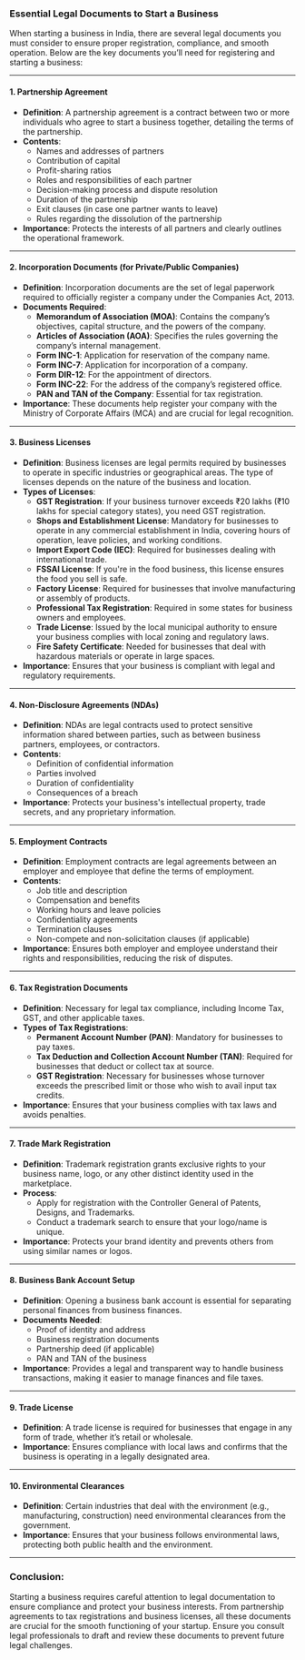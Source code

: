### **Essential Legal Documents to Start a Business**

When starting a business in India, there are several legal documents you must consider to ensure proper registration, compliance, and smooth operation. Below are the key documents you’ll need for registering and starting a business:

---

#### **1. Partnership Agreement**
- **Definition**: A partnership agreement is a contract between two or more individuals who agree to start a business together, detailing the terms of the partnership.
- **Contents**: 
  - Names and addresses of partners
  - Contribution of capital
  - Profit-sharing ratios
  - Roles and responsibilities of each partner
  - Decision-making process and dispute resolution
  - Duration of the partnership
  - Exit clauses (in case one partner wants to leave)
  - Rules regarding the dissolution of the partnership
- **Importance**: Protects the interests of all partners and clearly outlines the operational framework.

---

#### **2. Incorporation Documents (for Private/Public Companies)**
- **Definition**: Incorporation documents are the set of legal paperwork required to officially register a company under the Companies Act, 2013.
- **Documents Required**:
  - **Memorandum of Association (MOA)**: Contains the company’s objectives, capital structure, and the powers of the company.
  - **Articles of Association (AOA)**: Specifies the rules governing the company’s internal management.
  - **Form INC-1**: Application for reservation of the company name.
  - **Form INC-7**: Application for incorporation of a company.
  - **Form DIR-12**: For the appointment of directors.
  - **Form INC-22**: For the address of the company’s registered office.
  - **PAN and TAN of the Company**: Essential for tax registration.
- **Importance**: These documents help register your company with the Ministry of Corporate Affairs (MCA) and are crucial for legal recognition.

---

#### **3. Business Licenses**
- **Definition**: Business licenses are legal permits required by businesses to operate in specific industries or geographical areas. The type of licenses depends on the nature of the business and location.
- **Types of Licenses**:
  - **GST Registration**: If your business turnover exceeds ₹20 lakhs (₹10 lakhs for special category states), you need GST registration.
  - **Shops and Establishment License**: Mandatory for businesses to operate in any commercial establishment in India, covering hours of operation, leave policies, and working conditions.
  - **Import Export Code (IEC)**: Required for businesses dealing with international trade.
  - **FSSAI License**: If you're in the food business, this license ensures the food you sell is safe.
  - **Factory License**: Required for businesses that involve manufacturing or assembly of products.
  - **Professional Tax Registration**: Required in some states for business owners and employees.
  - **Trade License**: Issued by the local municipal authority to ensure your business complies with local zoning and regulatory laws.
  - **Fire Safety Certificate**: Needed for businesses that deal with hazardous materials or operate in large spaces.
- **Importance**: Ensures that your business is compliant with legal and regulatory requirements.

---

#### **4. Non-Disclosure Agreements (NDAs)**
- **Definition**: NDAs are legal contracts used to protect sensitive information shared between parties, such as between business partners, employees, or contractors.
- **Contents**: 
  - Definition of confidential information
  - Parties involved
  - Duration of confidentiality
  - Consequences of a breach
- **Importance**: Protects your business's intellectual property, trade secrets, and any proprietary information.

---

#### **5. Employment Contracts**
- **Definition**: Employment contracts are legal agreements between an employer and employee that define the terms of employment.
- **Contents**:
  - Job title and description
  - Compensation and benefits
  - Working hours and leave policies
  - Confidentiality agreements
  - Termination clauses
  - Non-compete and non-solicitation clauses (if applicable)
- **Importance**: Ensures both employer and employee understand their rights and responsibilities, reducing the risk of disputes.

---

#### **6. Tax Registration Documents**
- **Definition**: Necessary for legal tax compliance, including Income Tax, GST, and other applicable taxes.
- **Types of Tax Registrations**:
  - **Permanent Account Number (PAN)**: Mandatory for businesses to pay taxes.
  - **Tax Deduction and Collection Account Number (TAN)**: Required for businesses that deduct or collect tax at source.
  - **GST Registration**: Necessary for businesses whose turnover exceeds the prescribed limit or those who wish to avail input tax credits.
- **Importance**: Ensures that your business complies with tax laws and avoids penalties.

---

#### **7. Trade Mark Registration**
- **Definition**: Trademark registration grants exclusive rights to your business name, logo, or any other distinct identity used in the marketplace.
- **Process**:
  - Apply for registration with the Controller General of Patents, Designs, and Trademarks.
  - Conduct a trademark search to ensure that your logo/name is unique.
- **Importance**: Protects your brand identity and prevents others from using similar names or logos.

---

#### **8. Business Bank Account Setup**
- **Definition**: Opening a business bank account is essential for separating personal finances from business finances.
- **Documents Needed**:
  - Proof of identity and address
  - Business registration documents
  - Partnership deed (if applicable)
  - PAN and TAN of the business
- **Importance**: Provides a legal and transparent way to handle business transactions, making it easier to manage finances and file taxes.

---

#### **9. Trade License**
- **Definition**: A trade license is required for businesses that engage in any form of trade, whether it’s retail or wholesale.
- **Importance**: Ensures compliance with local laws and confirms that the business is operating in a legally designated area.

---

#### **10. Environmental Clearances**
- **Definition**: Certain industries that deal with the environment (e.g., manufacturing, construction) need environmental clearances from the government.
- **Importance**: Ensures that your business follows environmental laws, protecting both public health and the environment.

---

### **Conclusion:**
Starting a business requires careful attention to legal documentation to ensure compliance and protect your business interests. From partnership agreements to tax registrations and business licenses, all these documents are crucial for the smooth functioning of your startup. Ensure you consult legal professionals to draft and review these documents to prevent future legal challenges.